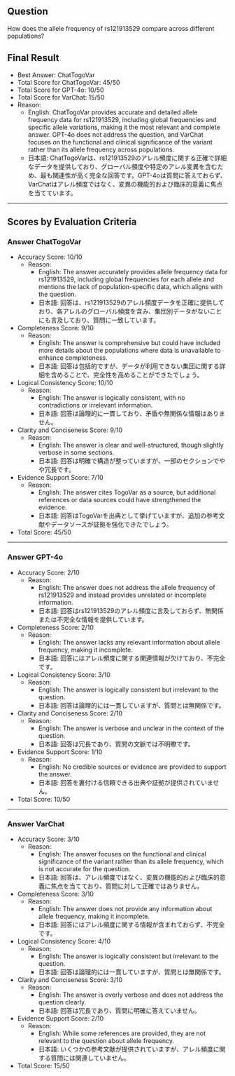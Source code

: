 ## Question

How does the allele frequency of rs121913529 compare across different populations?

## Final Result

- Best Answer: ChatTogoVar
- Total Score for ChatTogoVar: 45/50
- Total Score for GPT-4o: 10/50
- Total Score for VarChat: 15/50
- Reason:
  - English: ChatTogoVar provides accurate and detailed allele frequency data for rs121913529, including global frequencies and specific allele variations, making it the most relevant and complete answer. GPT-4o does not address the question, and VarChat focuses on the functional and clinical significance of the variant rather than its allele frequency across populations.
  - 日本語: ChatTogoVarは、rs121913529のアレル頻度に関する正確で詳細なデータを提供しており、グローバル頻度や特定のアレル変異を含むため、最も関連性が高く完全な回答です。GPT-4oは質問に答えておらず、VarChatはアレル頻度ではなく、変異の機能的および臨床的意義に焦点を当てています。

---

## Scores by Evaluation Criteria

### Answer ChatTogoVar
- Accuracy Score: 10/10
  - Reason: 
    - English: The answer accurately provides allele frequency data for rs121913529, including global frequencies for each allele and mentions the lack of population-specific data, which aligns with the question.
    - 日本語: 回答は、rs121913529のアレル頻度データを正確に提供しており、各アレルのグローバル頻度を含み、集団別データがないことにも言及しており、質問に一致しています。
- Completeness Score: 9/10
  - Reason: 
    - English: The answer is comprehensive but could have included more details about the populations where data is unavailable to enhance completeness.
    - 日本語: 回答は包括的ですが、データが利用できない集団に関する詳細を含めることで、完全性を高めることができたでしょう。
- Logical Consistency Score: 10/10
  - Reason: 
    - English: The answer is logically consistent, with no contradictions or irrelevant information.
    - 日本語: 回答は論理的に一貫しており、矛盾や無関係な情報はありません。
- Clarity and Conciseness Score: 9/10
  - Reason: 
    - English: The answer is clear and well-structured, though slightly verbose in some sections.
    - 日本語: 回答は明確で構造が整っていますが、一部のセクションでやや冗長です。
- Evidence Support Score: 7/10
  - Reason: 
    - English: The answer cites TogoVar as a source, but additional references or data sources could have strengthened the evidence.
    - 日本語: 回答はTogoVarを出典として挙げていますが、追加の参考文献やデータソースが証拠を強化できたでしょう。
- Total Score: 45/50

---

### Answer GPT-4o
- Accuracy Score: 2/10
  - Reason: 
    - English: The answer does not address the allele frequency of rs121913529 and instead provides unrelated or incomplete information.
    - 日本語: 回答はrs121913529のアレル頻度に言及しておらず、無関係または不完全な情報を提供しています。
- Completeness Score: 2/10
  - Reason: 
    - English: The answer lacks any relevant information about allele frequency, making it incomplete.
    - 日本語: 回答にはアレル頻度に関する関連情報が欠けており、不完全です。
- Logical Consistency Score: 3/10
  - Reason: 
    - English: The answer is logically consistent but irrelevant to the question.
    - 日本語: 回答は論理的には一貫していますが、質問とは無関係です。
- Clarity and Conciseness Score: 2/10
  - Reason: 
    - English: The answer is verbose and unclear in the context of the question.
    - 日本語: 回答は冗長であり、質問の文脈では不明瞭です。
- Evidence Support Score: 1/10
  - Reason: 
    - English: No credible sources or evidence are provided to support the answer.
    - 日本語: 回答を裏付ける信頼できる出典や証拠が提供されていません。
- Total Score: 10/50

---

### Answer VarChat
- Accuracy Score: 3/10
  - Reason: 
    - English: The answer focuses on the functional and clinical significance of the variant rather than its allele frequency, which is not accurate for the question.
    - 日本語: 回答は、アレル頻度ではなく、変異の機能的および臨床的意義に焦点を当てており、質問に対して正確ではありません。
- Completeness Score: 3/10
  - Reason: 
    - English: The answer does not provide any information about allele frequency, making it incomplete.
    - 日本語: 回答にはアレル頻度に関する情報が含まれておらず、不完全です。
- Logical Consistency Score: 4/10
  - Reason: 
    - English: The answer is logically consistent but irrelevant to the question.
    - 日本語: 回答は論理的には一貫していますが、質問とは無関係です。
- Clarity and Conciseness Score: 3/10
  - Reason: 
    - English: The answer is overly verbose and does not address the question clearly.
    - 日本語: 回答は冗長であり、質問に明確に答えていません。
- Evidence Support Score: 2/10
  - Reason: 
    - English: While some references are provided, they are not relevant to the question about allele frequency.
    - 日本語: いくつかの参考文献が提供されていますが、アレル頻度に関する質問には関連していません。
- Total Score: 15/50